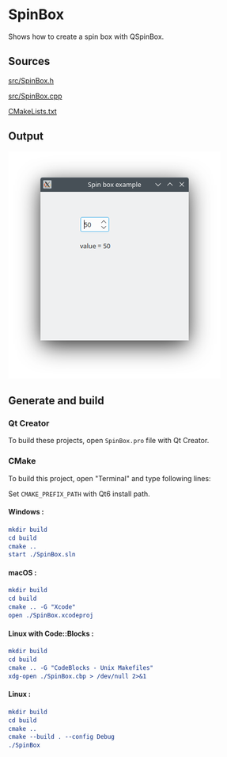 # SpinBox

Shows how to create a spin box with QSpinBox.

## Sources

[src/SpinBox.h](src/SpinBox.h)

[src/SpinBox.cpp](src/SpinBox.cpp)

[CMakeLists.txt](CMakeLists.txt)

## Output

![Screenshot](../../../docs/Pictures/SpinBox.png)

## Generate and build

### Qt Creator

To build these projects, open `SpinBox.pro` file with Qt Creator.

### CMake

To build this project, open "Terminal" and type following lines:

Set `CMAKE_PREFIX_PATH` with Qt6 install path.

#### Windows :

``` cmake
mkdir build
cd build
cmake ..
start ./SpinBox.sln
```

#### macOS :

``` cmake
mkdir build
cd build
cmake .. -G "Xcode"
open ./SpinBox.xcodeproj
```

#### Linux with Code::Blocks :

``` cmake
mkdir build
cd build
cmake .. -G "CodeBlocks - Unix Makefiles"
xdg-open ./SpinBox.cbp > /dev/null 2>&1
```

#### Linux :

``` cmake
mkdir build
cd build
cmake .. 
cmake --build . --config Debug
./SpinBox
```
